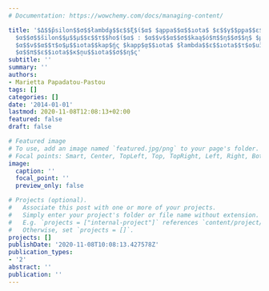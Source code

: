 ```yaml
---
# Documentation: https://wowchemy.com/docs/managing-content/

title: '$Δ$$p̆silon$$σ$$łambda$$ε$$ξ$ί$α$ $ąppa$$α$$ıota$ $ε$$γ$$p̨pa$$ε$$ϕ$$α$$łambda$$ıota$$kp̨a$ή
  $α$$σ$$s̆ilon$$μ$$μ$$ε$$τ$$h̊o$ί$α$ : $α$$ν$$α$$σ$$kaą$ό$π$$η$$σ$$η$ $μ$$ε$$łambda$$ε$$τ$ώ$ν$
  $α$$ν$$α$$τ$ο$μ$$ıota$$kap$̨ής $kapp$̨α$$ıota$ $łambda$$ε$$ıota$$τ$ο$uĭlon$$o̊$$γ$$ıota$$κς̨
  $α$$π$$ε$$ıota$$κ$̨nu$$ıota$$σ$$η$ς'
subtitle: ''
summary: ''
authors:
- Marietta Papadatou-Pastou
tags: []
categories: []
date: '2014-01-01'
lastmod: 2020-11-08T12:08:13+02:00
featured: false
draft: false

# Featured image
# To use, add an image named `featured.jpg/png` to your page's folder.
# Focal points: Smart, Center, TopLeft, Top, TopRight, Left, Right, BottomLeft, Bottom, BottomRight.
image:
  caption: ''
  focal_point: ''
  preview_only: false

# Projects (optional).
#   Associate this post with one or more of your projects.
#   Simply enter your project's folder or file name without extension.
#   E.g. `projects = ["internal-project"]` references `content/project/deep-learning/index.md`.
#   Otherwise, set `projects = []`.
projects: []
publishDate: '2020-11-08T10:08:13.427578Z'
publication_types:
- '2'
abstract: ''
publication: ''
---
```

